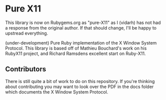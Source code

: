 Pure X11
========

This library is now on Rubygems.org as "pure-X11" as I (vidarh) has not had a
response from the original author. If that should change, I'll be happy to
upstread everything.

(under-development) Pure Ruby implementation of the X Window System Protocol.
This library is based off of Mathieu Bouchard's work on his RubyX11 project,
and Richard Ramsdens excellent start on Ruby-X11.

Contributors
------------

There is still quite a bit of work to do on this repository. If you're thinking
about contributing you may want to look over the PDF in the docs folder which documents
the X Window System Protocol.
